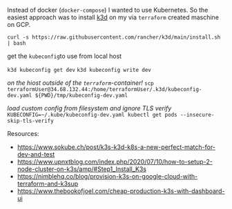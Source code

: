 
Instead of docker (`docker-compose`) I wanted to use Kubernetes.
So the easiest approach was to install [k3d](https://github.com/rancher/k3d#get) on my via `terraform` created maschine on GCP.

`curl -s https://raw.githubusercontent.com/rancher/k3d/main/install.sh | bash`

get the `kubeconfig`to use from local host

`k3d kubeconfig get dev`
`k3d kubeconfig write dev` 

_on the hiost outside of the `terraform`-container!_
`scp terraformUser@34.68.132.44:/home/terraformUser/.k3d/kubeconfig-dev.yaml ${PWD}/tmp/kubeconfig-dev.yaml`

_load custom config from filesystem and ignore TLS verify_
`KUBECONFIG=~/.kube/kubeconfig-dev.yaml kubectl get pods --insecure-skip-tls-verify`

Resources:

- https://www.sokube.ch/post/k3s-k3d-k8s-a-new-perfect-match-for-dev-and-test
- https://www.upnxtblog.com/index.php/2020/07/10/how-to-setup-2-node-cluster-on-k3s/amp/#Step1_Install_K3s
- https://nimblehq.co/blog/provision-k3s-on-google-cloud-with-terraform-and-k3sup
- https://www.thebookofjoel.com/cheap-production-k3s-with-dashboard-ui
